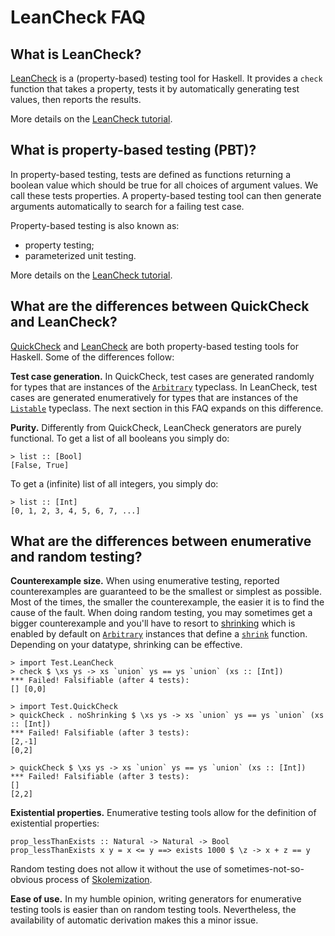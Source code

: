 LeanCheck FAQ
=============


What is LeanCheck?
------------------

[LeanCheck] is a (property-based) testing tool for Haskell.  It provides a
`check` function that takes a property, tests it by automatically generating
test values, then reports the results.

More details on the [LeanCheck tutorial].


What is property-based testing (PBT)?
-------------------------------------

In property-based testing, tests are defined as functions returning a boolean
value which should be true for all choices of argument values.  We call these
tests properties.  A property-based testing tool can then generate arguments
automatically to search for a failing test case.

Property-based testing is also known as:
* property testing;
* parameterized unit testing.

More details on the [LeanCheck tutorial].


What are the differences between QuickCheck and LeanCheck?
----------------------------------------------------------

[QuickCheck] and [LeanCheck] are both property-based testing tools for Haskell.
Some of the differences follow:

__Test case generation.__  In QuickCheck, test cases are generated randomly for
types that are instances of the [`Arbitrary`] typeclass.  In LeanCheck, test
cases are generated enumeratively for types that are instances of the
[`Listable`] typeclass.  The next section in this FAQ expands on this
difference.

__Purity.__  Differently from QuickCheck, LeanCheck generators are purely
functional.  To get a list of all booleans you simply do:

	> list :: [Bool]
	[False, True]

To get a (infinite) list of all integers, you simply do:

	> list :: [Int]
	[0, 1, 2, 3, 4, 5, 6, 7, ...]


What are the differences between enumerative and random testing?
----------------------------------------------------------------

__Counterexample size.__ When using enumerative testing, reported
counterexamples are guaranteed to be the smallest or simplest as possible.
Most of the times, the smaller the counterexample, the easier it is to find the
cause of the fault.  When doing random testing, you may sometimes get a bigger
counterexample and you'll have to resort to [shrinking] which is enabled by
default on [`Arbitrary`] instances that define a [`shrink`] function.
Depending on your datatype, shrinking can be effective.

	> import Test.LeanCheck
	> check $ \xs ys -> xs `union` ys == ys `union` (xs :: [Int])
	*** Failed! Falsifiable (after 4 tests):
	[] [0,0]

	> import Test.QuickCheck
	> quickCheck . noShrinking $ \xs ys -> xs `union` ys == ys `union` (xs :: [Int])
	*** Failed! Falsifiable (after 3 tests):
	[2,-1]
	[0,2]

	> quickCheck $ \xs ys -> xs `union` ys == ys `union` (xs :: [Int])
	*** Failed! Falsifiable (after 3 tests):
	[]
	[2,2]

__Existential properties.__ Enumerative testing tools allow for the definition
of existential properties:

	prop_lessThanExists :: Natural -> Natural -> Bool
	prop_lessThanExists x y = x <= y ==> exists 1000 $ \z -> x + z == y

Random testing does not allow it without the use of sometimes-not-so-obvious
process of [Skolemization].

__Ease of use.__ In my humble opinion, writing generators for enumerative
testing tools is easier than on random testing tools.  Nevertheless, the
availability of automatic derivation makes this a minor issue.


[LeanCheck]:    https://hackage.haskell.org/package/leancheck
[QuickCheck]:   https://hackage.haskell.org/package/QuickCheck
[LeanCheck tutorial]: doc/tutorial.md
[`Listable`]:  https://hackage.haskell.org/package/leancheck/docs/Test-LeanCheck.html#t:Listable
[`Arbitrary`]: https://hackage.haskell.org/package/QuickCheck/docs/Test-QuickCheck.html#t:Arbitrary
[shrinking]:   https://hackage.haskell.org/package/QuickCheck/docs/Test-QuickCheck.html#v:shrink
[`shrink`]:    https://hackage.haskell.org/package/QuickCheck/docs/Test-QuickCheck.html#v:shrink
[Skolemization]: https://en.wikipedia.org/wiki/Skolem_normal_form
